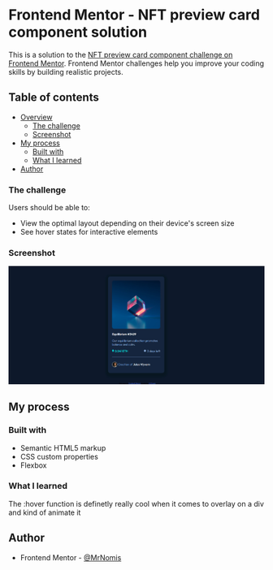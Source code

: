 # Frontend Mentor - NFT preview card component solution

This is a solution to the [NFT preview card component challenge on Frontend Mentor](https://www.frontendmentor.io/challenges/nft-preview-card-component-SbdUL_w0U). Frontend Mentor challenges help you improve your coding skills by building realistic projects. 

## Table of contents
- [Overview](#overview)
  - [The challenge](#the-challenge)
  - [Screenshot](#screenshot)
- [My process](#my-process)
  - [Built with](#built-with)
  - [What I learned](#what-i-learned)
- [Author](#author)


### The challenge
Users should be able to:

- View the optimal layout depending on their device's screen size
- See hover states for interactive elements

### Screenshot
![](./images/screenshot.jpg)


## My process

### Built with

- Semantic HTML5 markup
- CSS custom properties
- Flexbox


### What I learned
The :hover function is definetly really cool when it comes to overlay on a div and kind of animate it


## Author
- Frontend Mentor - [@MrNomis](https://www.frontendmentor.io/profile/MrNomis)
